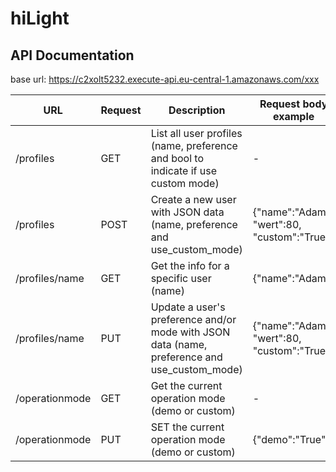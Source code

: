 # hiLight

## API Documentation

base url: https://c2xolt5232.execute-api.eu-central-1.amazonaws.com/xxx

| URL | Request | Description | Request body example |
|-----|---------|-------------|--------------|
| /profiles | GET | List all user profiles (name, preference and bool to indicate if use custom mode) | - |
| /profiles | POST | Create a new user with JSON data (name, preference and use_custom_mode) | {"name":"Adam", "wert":80, "custom":"True"} |
| /profiles/name | GET | Get the info for a specific user (name) | {"name":"Adam"} |
| /profiles/name | PUT | Update a user's preference and/or mode with JSON data (name, preference and use_custom_mode) | {"name":"Adam", "wert":80, "custom":"True"} |
| /operationmode | GET | Get the current operation mode (demo or custom) | - |
| /operationmode | PUT | SET the current operation mode (demo or custom) | {"demo":"True"} |
